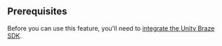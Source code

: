 ## Prerequisites

Before you can use this feature, you'll need to [integrate the Unity Braze SDK]({{site.baseurl}}/developer_guide/sdk_integration/?sdktab=unity).